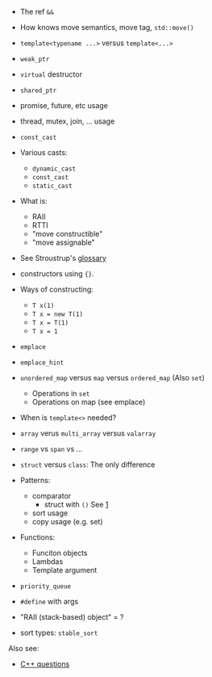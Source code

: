 
* The ref `&&`
* How knows move semantics, move tag, `std::move()`
* `template<typename ...>` versus `template<...>`
* `weak_ptr`
* `virtual` destructor
* `shared_ptr`
* promise, future, etc usage
* thread, mutex, join, ... usage
* `const_cast`
* Various casts:
   * `dynamic_cast`
   * `const_cast`
   * `static_cast`
* What is:
   * RAII
   * RTTI
   * "move constructible"
   * "move assignable"
* See Stroustrup's [glossary](https://www.stroustrup.com/glossary.html)

* constructors using `{}`.
* Ways of constructing:
   * `T x(1)`
   * `T x = new T(1)`
   * `T x = T(1)`
   * `T x = 1`
* `emplace`
* `emplace_hint`
* `unordered_map` versus `map` versus `ordered_map` (Also `set`)
   * Operations in `set`
   * Operations on map (see emplace)
* When is `template<>` needed?
* `array` verus `multi_array` versus `valarray`
* `range` vs `span` vs ...
* `struct` versus `class`: The only difference
* Patterns:
   * comparator
      * struct with `()` See [1](https://github.com/sohale/cs-glossaries/blob/master/cpp-details.cpp)
   * sort usage
   * copy usage (e.g. set)
* Functions:
   * Funciton objects
   * Lambdas
   * Template argument
* `priority_queue`
* `#define` with args
* "RAII (stack-based) object" = ?
* sort types: `stable_sort`


Also see:
* [C++ questions](https://github.com/sohale/cs-glossaries/blob/master/c%2B%2Bquestions.md)
